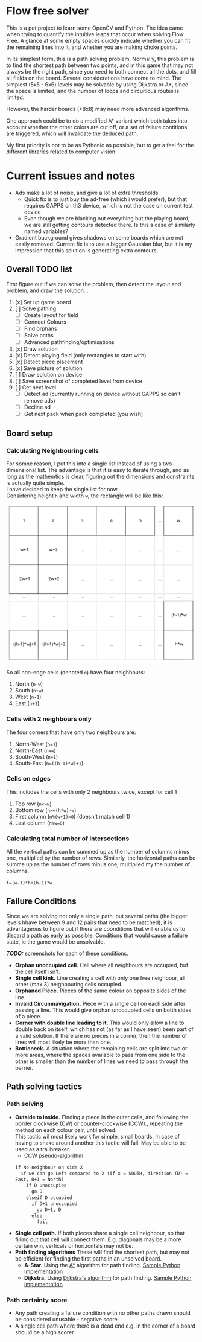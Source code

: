 # Flow free solver
This is a pet project to learn some OpenCV and Python. The idea came when trying to quantify the intuitive leaps that occur when solving Flow Free. A glance at some empty spaces quickly indicate whether you can fit the remaining lines into it, and whether you are making choke points.  

In its simplest form, this is a path solving problem. Normally, this problem is to find the shortest path between two points, and in this game that may not always be the right path, since you need to both connect all the dots, and fill all fields on the board.  Several considerations have come to mind. The simplest (5x5 - 6x6) levels may be solvable by using Dijkstra or A*, since the space is limited, and the number of loops and circuitious routes is limited.  

However, the harder boards (>8x8) may need more advanced algorithms. 

One approach could be to do a modified A* variant which both takes into account whether the other colors are cut off, or a set of failure contitions are triggered, which will invalidate the deduced path.

My first priority is not to be as Pythonic as possible, but to get a feel for the different libraries related to computer vision.  

# Current issues and notes
* Ads make a lot of noise, and give a lot of extra thresholds 
  * Quick fix is to just buy the ad-free (which i would prefer), but that requires GAPPS on th3 device, which is not the case on current test device
  * Even though we are blacking out everything but the playing board, we are still getting contours detected there. Is this a case of similarly named variables?
* Gradient background gives shadows on some boards which are not easily removed. Current fix is to use a bigger Gaussian blur, but it is my impression that this solution is generating extra contours.  


## Overall TODO list
First figure out if we can solve the problem, then detect the layout and problem, and draw the solution...

1. [x] Set up game board
1. [ ] Solve pathing
   - [ ] Create layout for field
   - [ ] Connect Colours
   - [ ] Find orphans
   - [ ] Solve paths
   - [ ] Advanced pathfinding/optimisations
1. [x] Draw solution
1. [x] Detect playing field (only rectangles to start with)
1. [x] Detect piece placement
1. [x] Save picture of solution
1. [ ] Draw solution on device
1. [ ] Save screenshot of completed level from device
1. [ ] Get next level
   - [ ] Detect ad (currently running on device without GAPPS so can't remove ads)
   - [ ] Decline ad
   - [ ] Get next pack when pack completed (you wish) 

## Board setup

### Calculating Neighbouring cells
For somne reason, I put this into a single list instead of using a two-dimensional list. The advantage is that it is easy to iterate through, and as long as the mathemtics is clear, figuring out the dimensions and constraints is actually quite simple.  
I have decided to keep the single list for now.  
Considering height `h` and width `w`, the rectangle will be like this:

![Conceptual bord](dimensions.svg)

So all non-edge cells (denoted `n`) have four neighbours: 
1. North (`n-w`)
1. South (`n+w`)
1. West (`n-1`)
1. East (`n+1`)

### Cells with 2 neighbours only 
The four corners that have only two neighbours are:
1. North-West (`n=1`)
1. North-East (`n=w`)
1. South-West (`n=1`)
1. South-East (`n=((h-1)*w)+1`)

### Cells on edges 
This includes the cells with only 2 neighbours twice, except for cell 1
1. Top row (`n<=w`)
1. Bottom row (`n>=(h*w)-w`)
1. First column (`n%(w+1)=0`) (doesn't match cell 1)
1. Last column (`n%w=0`)

### Calculating total number of intersections
All the vertical paths can be summed up as the number of columns minus one, multiplied by the number of rows. Similarly, the horizontal paths can be summe up as the number of rows minus one, multiplied my the number of columns. 

`t=(w-1)*h+(h-1)*w`



## Failure Conditions
Since we are solving not only a single path, but several paths (the bigger levels hhave between 9 and 12 pairs that need to be matched), it is advantageous to figure out if there are coonditions that will enable us to discard a path as early as possible.
Conditions that would cause a failure state, ie the game would be unsolvable.  

__*TODO:*__ screenshots for each of these conditions.

* **Orphan unoccupied cell.** Cell where all neighbours are occupied, but the cell itself isn't.
* **Single cell kink.** Line creating a cell with only one free neighbour, all other (max 3) neighbouring cells occupied.
* **Orphaned Piece.** Pieces of the same colour on opposite sides of the line.
* **Invalid Circumnavigation.** Piece with a single cell on each side after passing a line. This would give orphan unoccupied cells on botth sides of a piece.
* **Corner with double line leading to it.** This would only allow a line to double back on itself, which has not (as far as I have seen) been part of a valid solution. If there are no pieces in a corner, then the number of lines will most likely be more than one.
* **Bottleneck.** A situation where the remaining cells are split into two or more areas, where the spaces available to pass from one side to the other is smaller than the number of lines we need to pass through the barrier.

## Path solving tactics

### Path solving
* **Outside to inside.** Finding a piece in the outer cells, and following the border clockwise (CW) or counter-clockwise (CCW)., repeating the method on each colour pair, until solved.  
This tactic wil most likely work for simple, small boards. In case of having to snake around another this tactic will fail. May be able to be used as a trailbreaker.
  * CCW pseudo-algorithm
  ```
  if No neighbour on side X
    if we can go Left compared to X (if x = SOUTH, direction (D) = East, D+1 = North)
      if D unoccupied
        go D
      elseif D occupied
        if D+1 unoccupied
          go D+1, D
        else
          fail
  
  ```
* **Single cell path.** If both pieces share a single cell neighbour, so that filling out that cell will connect them. E.g. diagonals may be a more certain win, verticals or horizontals may not be.
* **Path finding algorithms** These will find the shortest path, but may not be efficient for finding the first paths in an unsolved board.
  * **A-Star.** Using the [A*](https://en.wikipedia.org/wiki/A*_search_algorithm) algorithm for path finding. [Sample Python Implementation](https://www.simplifiedpython.net/a-star-algorithm-python-tutorial/)
  * **Dijkstra.** Using [Dijkstra's algorithm](https://en.wikipedia.org/wiki/Dijkstra%27s_algorithm) for path finding. [Sample Python implementation](https://www.udacity.com/blog/2021/10/implementing-dijkstras-algorithm-in-python.html)

### Path certainty score
* Any path creating a failure condition with no other paths drawn should be considered unusable - negative score.
* A single cell path where there is a dead end e.g. in the corner of a board should be a high scorer.